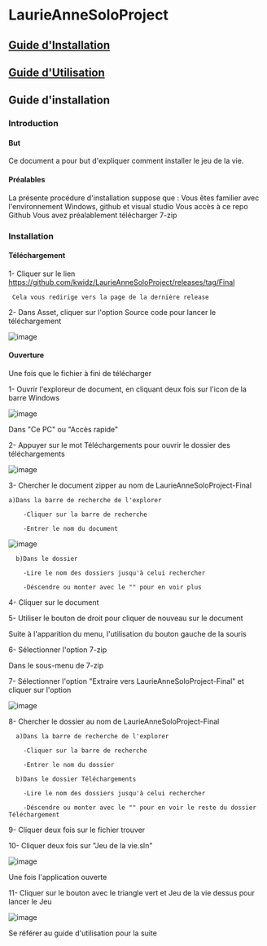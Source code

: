# LaurieAnneSoloProject

## [Guide d'Installation](https://github.com/kwidz/LaurieAnneSoloProject/blob/main/GuideInstallation.md)

## [Guide d'Utilisation](https://github.com/kwidz/LaurieAnneSoloProject/blob/main/README.md#guide-dinstallation-1)


## Guide d'installation

### Introduction 

#### But 

Ce document a pour but d'expliquer comment installer le jeu de la vie. 

#### Préalables
La présente procédure d'installation suppose que :
  Vous êtes familier avec l'environnement Windows, github et visual studio
  Vous accès à ce repo Github
  Vous avez préalablement télécharger 7-zip

### Installation 

#### Téléchargement

  1- Cliquer sur le lien https://github.com/kwidz/LaurieAnneSoloProject/releases/tag/Final
     
     Cela vous redirige vers la page de la dernière release 
      
  2- Dans Asset, cliquer sur l'option Source code pour lancer le téléchargement 
  
  ![image](https://github.com/kwidz/LaurieAnneSoloProject/blob/main/What/Photo/githubTel.png)
  
#### Ouverture
Une fois que le fichier à fini de télécharger

  1- Ouvrir l'exploreur de document, en cliquant deux fois sur l'icon de la barre Windows
  
   ![image](https://github.com/kwidz/LaurieAnneSoloProject/blob/main/What/Photo/ExploreurFichier.png)
  
  Dans "Ce PC" ou "Accès rapide"
  
  2- Appuyer sur le mot Téléchargements pour ouvrir le dossier des téléchargements
  
  ![image](https://github.com/kwidz/LaurieAnneSoloProject/blob/main/What/Photo/T%C3%A9l%C3%A9chargements.png)
  
  3- Chercher le document zipper au nom de LaurieAnneSoloProject-Final 
    
    a)Dans la barre de recherche de l'explorer
    
        -Cliquer sur la barre de recherche
      
        -Entrer le nom du document
        
![image](https://github.com/kwidz/LaurieAnneSoloProject/blob/main/What/Photo/Recherche.PNG)
        
      b)Dans le dossier
    
        -Lire le nom des dossiers jusqu'à celui rechercher
      
        -Déscendre ou monter avec le "" pour en voir plus
      
  4- Cliquer sur le document
   
  5- Utiliser le bouton de droit pour cliquer de nouveau sur le document
   
  Suite à l'apparition du menu, l'utilisation du bouton gauche de la souris
   
  6- Sélectionner l'option 7-zip
   
  Dans le sous-menu de 7-zip
   
  7- Sélectionner l'option "Extraire vers LaurieAnneSoloProject-Final" et cliquer sur l'option
  
  ![image](https://github.com/kwidz/LaurieAnneSoloProject/blob/main/What/Photo/7zip.png)
   
  8- Chercher le dossier au nom de LaurieAnneSoloProject-Final 
  
      a)Dans la barre de recherche de l'explorer
    
        -Cliquer sur la barre de recherche
      
        -Entrer le nom du dossier
      
      b)Dans le dossier Téléchargements
    
        -Lire le nom des dossiers jusqu'à celui rechercher
      
        -Déscendre ou monter avec le "" pour en voir le reste du dossier Téléchargement
        
   9- Cliquer deux fois sur le fichier trouver
     
   10- Cliquer deux fois sur "Jeu de la vie.sln"
   
   ![image](https://github.com/kwidz/LaurieAnneSoloProject/blob/main/What/Photo/ouvrirVisual.PNG)
   
   Une fois l'application ouverte
   
   11- Cliquer sur le bouton avec le triangle vert et Jeu de la vie dessus pour lancer le Jeu
    
   ![image](https://github.com/kwidz/LaurieAnneSoloProject/blob/main/What/Photo/DessusVisual.PNG)
    
 Se référer au guide d'utilisation pour la suite
        
   
